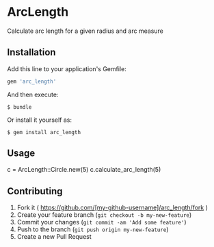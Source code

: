 # ArcLength

Calculate arc length for a given radius and arc measure

## Installation

Add this line to your application's Gemfile:

```ruby
gem 'arc_length'
```

And then execute:

    $ bundle

Or install it yourself as:

    $ gem install arc_length

## Usage

c = ArcLength::Circle.new(5)
c.calculate_arc_length(5)

## Contributing

1. Fork it ( https://github.com/[my-github-username]/arc_length/fork )
2. Create your feature branch (`git checkout -b my-new-feature`)
3. Commit your changes (`git commit -am 'Add some feature'`)
4. Push to the branch (`git push origin my-new-feature`)
5. Create a new Pull Request
